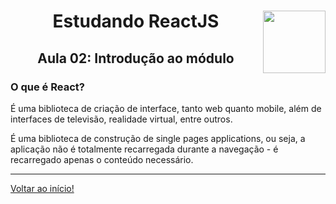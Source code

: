 <div align="center">
<a href="https://github.com/monicaquintal" target="_blank"><img align="right" height="100" src="https://cdn.jsdelivr.net/gh/devicons/devicon/icons/react/react-original.svg" /></a>
<h1>Estudando ReactJS</h1>
<h2>Aula 02: Introdução ao módulo</h2>
</div>

### O que é React?

É uma biblioteca de criação de interface, tanto web quanto mobile, além de interfaces de televisão, realidade virtual, entre outros.

É uma biblioteca de construção de single pages applications, ou seja, a aplicação não é totalmente recarregada durante a navegação - é recarregado apenas o conteúdo necessário.

---

[Voltar ao início!](https://github.com/monicaquintal/estudandoReact/)